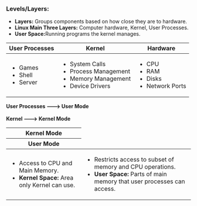 <h3>Levels/Layers:</h3>
  <ul>
    <li><b>Layers:</b> Groups components based on how close they are to hardware.</li>
    <li><b>Linux Main Three Layers:</b> Computer hardware, Kernel, User Processes.</li>
    <li><b>User Space:</b>Running programs the kernel manages.</li>
  </ul>
  
  <table>
    <thead>
      <tr>
        <th>User Processes</th>
        <th>Kernel</th>
        <th>Hardware</th>
      </tr>
  </thead>
  <tbody>
    <tr>
      <td>
        <ul>
          <li>Games</li>
          <li>Shell</li>
          <li>Server</li>
        </ul>
      </td>
       <td>
         <ul>
           <li>System Calls</li>
           <li>Process Management</li>
           <li>Memory Management</li>
           <li>Device Drivers</li>
          <ul>
            </td>
        <td>
          <ul>
            <li>CPU</li>
            <li>RAM</li>
            <li>Disks</li>
            <li>Network Ports</li>
          </ul>
           </td>
    </tr>
  </tbody>
  </table>
   
  <b>User Processes ---> User Mode</b>
  <br></br>
  <b>Kernel ---> Kernel Mode</b>
  
  <table>
   <thead>
     <th><b>Kernel Mode</b></tr>
     <th><b>User Mode</b></tr>
  </thead>
  <tbody>
    <td>
      <ul>
        <li>Access to CPU and Main Memory.</li>
        <li><b>Kernel Space:</b> Area only Kernel can use.</li>
      </ul>
    </td>
    <td>
      <ul>
        <li>Restricts access to subset of memory and CPU operations.</li>
        <li><b>User Space:</b> Parts of main memory that user processes can access.</li>
      </ul>
    </td>
    </tdbody>
    </table>
          
  
  
